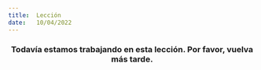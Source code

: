 ```yaml
---
title:  Lección
date:   10/04/2022
---
```


### <center>Todavía estamos trabajando en esta lección. Por favor, vuelva más tarde.</center>